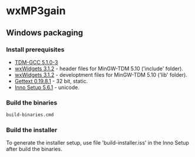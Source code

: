 # wxMP3gain

## Windows packaging

### Install prerequisites

* [TDM-GCC 5.1.0-3](http://sourceforge.net/projects/tdm-gcc/files/TDM-GCC%20Installer/tdm-gcc-5.1.0-3.exe)
* [wxWidgets 3.1.2](https://github.com/wxWidgets/wxWidgets/releases/download/v3.1.2/wxWidgets-3.1.2-headers.7z) - header files for MinGW-TDM 5.10 ('include' folder).
* [wxWidgets 3.1.2](https://github.com/wxWidgets/wxWidgets/releases/download/v3.1.2/wxMSW-3.1.2_gcc510TDM_Dev.7z) - developtment files for MinGW-TDM 5.10 ('lib' folder).
* [Gettext 0.19.8.1](https://mlocati.github.io/articles/gettext-iconv-windows.html) - 32 bit, static.
* [Inno Setup 5.6.1](http://www.jrsoftware.org/download.php/is-unicode.exe) - unicode.

### Build the binaries

```sh
build-binaries.cmd
```

### Build the installer

To generate the installer setup, use file 'build-installer.iss' in the Inno Setup after build the binaries.

